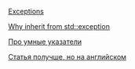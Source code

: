 [Exceptions](https://tproger.ru/articles/iskljuchenija-v-cpp-tipy-sintaksis-i-obrabotka/)

[Why inherit from std::exception](https://softwareengineering.stackexchange.com/questions/305641/should-one-derive-inherit-from-stdexception)

[Про умные указатели](https://habr.com/ru/companies/piter/articles/706866/)

[Статья получше, но на английском](https://medium.com/codex/everything-you-need-to-know-about-smart-pointers-in-c-3a92c9dcd532)